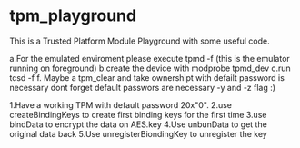 # tpm_playground
This is a Trusted Platform Module Playground with some useful code. 


a.For the emulated enviroment please execute tpmd -f (this is the emulator running on foreground)
b.create the device with modprobe tpmd_dev
c.run tcsd -f
f. Maybe a tpm_clear and take ownershipt with defailt password is necessary dont forget default passwors are necessary -y and -z flag :)


1.Have a working TPM with default password 20x"0".
2.use createBindingKeys to create first binding keys for the first time
3.use bindData to encrypt the data on AES.key
4.Use unbunData to get the original data back
5.Use unregisterBiondingKey to unregister the key